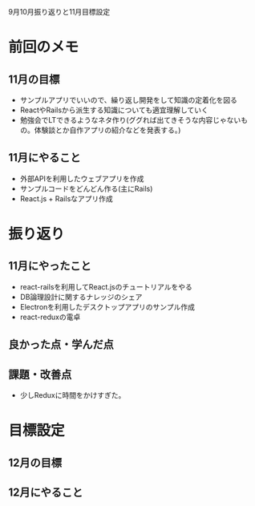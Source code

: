 9月10月振り返りと11月目標設定

# 前回のメモ
## 11月の目標
- サンプルアプリでいいので、繰り返し開発をして知識の定着化を図る
- ReactやRailsから派生する知識についても適宜理解していく
- 勉強会でLTできるようなネタ作り(ググれば出てきそうな内容じゃないもの。体験談とか自作アプリの紹介などを発表する。)

## 11月にやること
- 外部APIを利用したウェブアプリを作成
- サンプルコードをどんどん作る(主にRails)
- React.js + Railsなアプリ作成

# 振り返り
## 11月にやったこと
- react-railsを利用してReact.jsのチュートリアルをやる
- DB論理設計に関するナレッジのシェア
- Electronを利用したデスクトップアプリのサンプル作成
- react-reduxの電卓

## 良かった点・学んだ点


## 課題・改善点
- 少しReduxに時間をかけすぎた。

# 目標設定
## 12月の目標

## 12月にやること
